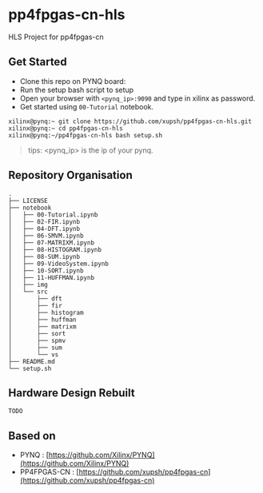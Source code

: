# pp4fpgas-cn-hls
HLS Project for pp4fpgas-cn

## Get Started
- Clone this repo on PYNQ board:
- Run the setup bash script to setup
- Open your browser with `<pynq_ip>:9090` and type in xilinx as password.
- Get started using `00-Tutorial` notebook.

```console
xilinx@pynq:~ git clone https://github.com/xupsh/pp4fpgas-cn-hls.git
xilinx@pynq:~ cd pp4fpgas-cn-hls
xilinx@pynq:~/pp4fpgas-cn-hls bash setup.sh
```
> tips: <pynq_ip> is the ip of your pynq.

## Repository Organisation
```
.
├── LICENSE
├── notebook
│   ├── 00-Tutorial.ipynb
│   ├── 02-FIR.ipynb
│   ├── 04-DFT.ipynb
│   ├── 06-SMVM.ipynb
│   ├── 07-MATRIXM.ipynb
│   ├── 08-HISTOGRAM.ipynb
│   ├── 08-SUM.ipynb
│   ├── 09-VideoSystem.ipynb
│   ├── 10-SORT.ipynb
│   ├── 11-HUFFMAN.ipynb
│   ├── img
│   └── src
│       ├── dft
│       ├── fir
│       ├── histogram
│       ├── huffman
│       ├── matrixm
│       ├── sort
│       ├── spmv
│       ├── sum
│       └── vs
├── README.md
└── setup.sh
```

## Hardware Design Rebuilt
`TODO`

## Based on
- PYNQ : [https://github.com/Xilinx/PYNQ](https://github.com/Xilinx/PYNQ)
- PP4FPGAS-CN : [https://github.com/xupsh/pp4fpgas-cn](https://github.com/xupsh/pp4fpgas-cn)
